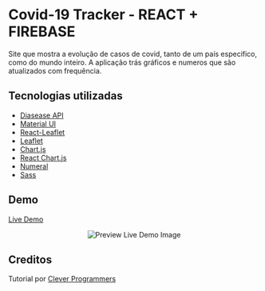 # Covid-19 Tracker - REACT + FIREBASE
Site que mostra a evolução de casos de covid, tanto de um país especifico, como do mundo inteiro. A aplicação trás gráficos e numeros que são atualizados com frequência.

## Tecnologias utilizadas

* [Diasease API](https://disease.sh/)
* [Material UI](https://material.io/)
* [React-Leaflet](https://react-leaflet.js.org/)
* [Leaflet](https://leafletjs.com/)
* [Chart.js](https://www.chartjs.org/)
* [React Chart.js](https://github.com/jerairrest/react-chartjs-2)
* [Numeral](https://github.com/adamwdraper/Numeral-js)
* [Sass](https://sass-lang.com/)

## Demo
[Live Demo](https://covid-13-tracker.web.app/)
<p align="center">
    <img src="https://i.imgur.com/ko1JVlH.png" alt="Preview Live Demo Image">
</p>

## Creditos
Tutorial por [Clever Programmers](https://github.com/CleverProgrammers)
